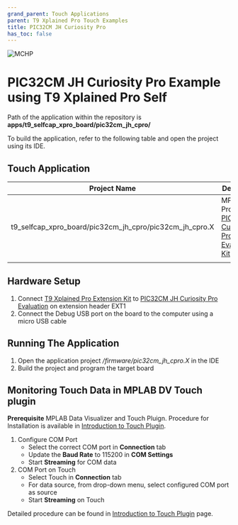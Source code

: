```yaml
---
grand_parent: Touch Applications
parent: T9 Xplained Pro Touch Examples
title: PIC32CM JH Curiosity Pro
has_toc: false
---
```


![MCHP](https://www.microchip.com/ResourcePackages/Microchip/assets/dist/images/logo.png)

# PIC32CM JH Curiosity Pro Example using T9 Xplained Pro Self

Path of the application within the repository is **apps/t9_selfcap_xpro_board/pic32cm_jh_cpro/**

To build the application, refer to the following table and open the project using its IDE.

## Touch Application

| Project Name                                            | Description                                                                                                                 |
| ------------------------------------------------------- | --------------------------------------------------------------------------------------------------------------------------- |
| t9_selfcap_xpro_board/pic32cm_jh_cpro/pic32cm_jh_cpro.X | MPLABX Project for [PIC32CMJH Curiosity Pro Evaluation Kit](https://www.microchip.com/en-us/development-tool/EV80P12A_TODO) |
|                                                         |                                                                                                                             |

## Hardware Setup

1. Connect [T9 Xplained Pro Extension Kit](https://www.microchip.com/en-us/development-tool/AC89D55A) to [PIC32CM JH Curiosity Pro Evaluation](https://www.microchip.com/en-us/development-tool/EV80P12A_TODO) on extension header EXT1
2. Connect the Debug USB port on the board to the computer using a micro USB cable

## Running The Application

1. Open the application project _/firmware/pic32cm_jh_cpro.X_ in the IDE
2. Build the project and program the target board

## Monitoring Touch Data in MPLAB DV Touch plugin

**Prerequisite**
MPLAB Data Visualizer and Touch Pluign. Procedure for Installation is available in [Introduction to Touch Plugin](https://microchipdeveloper.com/touch:introduction-to-touch-plugin).

1. Configure COM Port
   - Select the correct COM port in **Connection** tab
   - Update the **Baud Rate** to 115200 in **COM Settings**
   - Start **Streaming** for COM data
2. COM Port on Touch
   - Select Touch in **Connection** tab
   - For data source, from drop-down menu, select configured COM port as source
   - Start **Streaming** on Touch

Detailed procedure can be found in [Introduction to Touch Plugin](https://microchipdeveloper.com/touch:introduction-to-touch-plugin) page.
